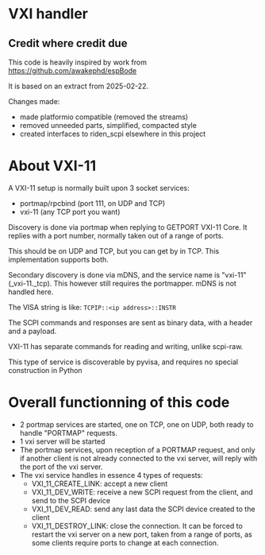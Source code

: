 # VXI handler

## Credit where credit due

This code is heavily inspired by work from https://github.com/awakephd/espBode

It is based on an extract from 2025-02-22.

Changes made:

* made platformio compatible (removed the streams)
* removed unneeded parts, simplified, compacted style
* created interfaces to riden_scpi elsewhere in this project

# About VXI-11

A VXI-11 setup is normally built upon 3 socket services:

* portmap/rpcbind (port 111, on UDP and TCP)
* vxi-11 (any TCP port you want)

Discovery is done via portmap when replying to GETPORT VXI-11 Core. It replies with a port number, normally taken out of a range of ports.

This should be on UDP and TCP, but you can get by in TCP. This implementation supports both.

Secondary discovery is done via mDNS, and the service name is "vxi-11" (_vxi-11._tcp). This however still requires the portmapper. mDNS is not handled here.

The VISA string is like: `TCPIP::<ip address>::INSTR`

The SCPI commands and responses are sent as binary data, with a header and a payload.

VXI-11 has separate commands for reading and writing, unlike scpi-raw.

This type of service is discoverable by pyvisa, and requires no special construction in Python

# Overall functionning of this code

* 2 portmap services are started, one on TCP, one on UDP, both ready to handle "PORTMAP" requests.
* 1 vxi server will be started
* The portmap services, upon reception of a PORTMAP request, and only if another client is not already connected to the vxi server, will reply with the port of the vxi server.
* The vxi service handles in essence 4 types of requests:
  * VXI_11_CREATE_LINK: accept a new client
  * VXI_11_DEV_WRITE: receive a new SCPI request from the client, and send to the SCPI device
  * VXI_11_DEV_READ: send any last data the SCPI device created to the client
  * VXI_11_DESTROY_LINK: close the connection. It can be forced to restart the vxi server on a new port, taken from a range of ports, as some clients require ports to change at each connection.
